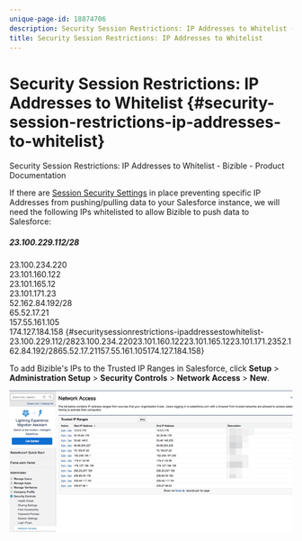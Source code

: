 ```yaml
---
unique-page-id: 18874706
description: Security Session Restrictions: IP Addresses to Whitelist - Bizible - Product Documentation
title: Security Session Restrictions: IP Addresses to Whitelist
---
```


# Security Session Restrictions: IP Addresses to Whitelist {#security-session-restrictions-ip-addresses-to-whitelist}

Security Session Restrictions: IP Addresses to Whitelist - Bizible - Product Documentation

If there are [Session Security Settings](http://help.salesforce.com/articleView?id=admin_sessions.htm&type=0) in place preventing specific IP Addresses from pushing/pulling data to your Salesforce instance, we will need the following IPs whitelisted to allow Bizible to push data to Salesforce:

##### 23.100.229.112/28  
23.100.234.220  
23.101.160.122  
23.101.165.12  
23.101.171.23  
52.162.84.192/28  
65.52.17.21  
157.55.161.105  
174.127.184.158 {#securitysessionrestrictions-ipaddressestowhitelist-23.100.229.112/2823.100.234.22023.101.160.12223.101.165.1223.101.171.2352.162.84.192/2865.52.17.21157.55.161.105174.127.184.158}

To add Bizible's IPs to the Trusted IP Ranges in Salesforce, click **Setup** > **Administration Setup** > **Security Controls** > **Network Access** > **New**.

![](assets/1-3.png)


